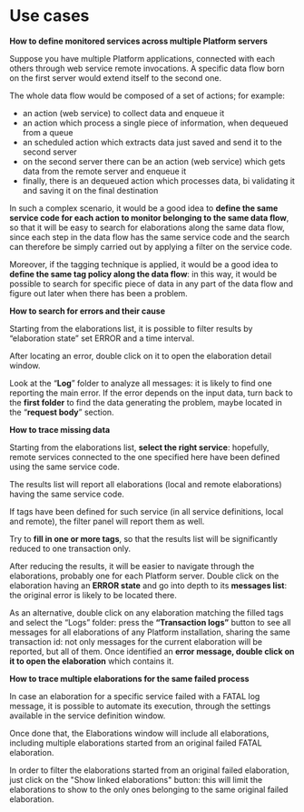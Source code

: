 # Use cases

  
**How to define monitored services across multiple Platform servers**

Suppose you have multiple Platform applications, connected with each others through web service remote invocations. A specific data flow born on the first server would extend itself to the second one.

The whole data flow would be composed of a set of actions; for example:

* an action \(web service\) to collect data and enqueue it
* an action which process a single piece of information, when dequeued from a queue
* an scheduled action which extracts data just saved and send it to the second server
* on the second server there can be an action \(web service\) which gets data from the remote server and enqueue it
* finally, there is an dequeued action which processes data, bi validating it and saving it on the final destination

In such a complex scenario, it would be a good idea to **define the same service code for each action to monitor belonging to the same data flow**, so that it will be easy to search for elaborations along the same data flow, since each step in the data flow has the same service code and the search can therefore be simply carried out by applying a filter on the service code.

Moreover, if the tagging technique is applied, it would be a good idea to **define the same tag policy along the data flow**: in this way, it would be possible to search for specific piece of data in any part of the data flow and figure out later when there has been a problem.

**How to search for errors and their cause**

Starting from the elaborations list, it is possible to filter results by “elaboration state” set ERROR and a time interval.

After locating an error, double click on it to open the elaboration detail window.

Look at the “**Log**” folder to analyze all messages: it is likely to find one reporting the main error. If the error depends on the input data, turn back to the **first folder** to find the data generating the problem, maybe located in the “**request body**” section.

**How to trace missing data**

Starting from the elaborations list, **select the right service**: hopefully, remote services connected to the one specified here have been defined using the same service code.

The results list will report all elaborations \(local and remote elaborations\) having the same service code.

If tags have been defined for such service \(in all service definitions, local and remote\), the filter panel will report them as well.

Try to **fill in one or more tags**, so that the results list will be significantly reduced to one transaction only.

After reducing the results, it will be easier to navigate through the elaborations, probably one for each Platform server. Double click on the elaboration having an **ERROR state** and go into depth to its **messages list**: the original error is likely to be located there.

As an alternative, double click on any elaboration matching the filled tags and select the “Logs” folder: press the **“Transaction logs”** button to see all messages for all elaborations of any Platform installation, sharing the same transaction id: not only messages for the current elaboration will be reported, but all of them. Once identified an **error message, double click on it to open the elaboration** which contains it.

**How to trace multiple elaborations for the same failed process**

In case an elaboration for a specific service failed with a FATAL log message, it is possible to automate its execution, through the settings available in the service definition window.

Once done that, the Elaborations window will include all elaborations, including multiple elaborations started from an original failed FATAL elaboration.

In order to filter the elaborations started from an original failed elaboration, just click on the "Show linked elaborations" button: this will limit the elaborations to show to the only ones belonging to the same original failed elaboration.

